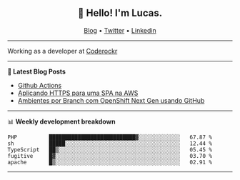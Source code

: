 <h2 align="center">👋 Hello! I'm Lucas.</h2>
<p align="center">
  <a href="https://www.lucassabreu.net.br/">Blog</a> •
  <a href="https://twitter.com/lucassabreu">Twitter</a> •
  <a href="https://www.linkedin.com/in/lucassantosabreu/">Linkedin</a>
</p>

---

Working as a developer at [Coderockr](https://github.com/Coderockr)

---

**📝 Latest Blog Posts**

<!-- BLOG-POST-LIST:START -->
- [Github Actions](https://www.lucassabreu.net.br/post/github-actions/)
- [Aplicando HTTPS para uma SPA na AWS](https://www.lucassabreu.net.br/post/aplicando-https-para-uma-spa-na-aws/)
- [Ambientes por Branch com OpenShift Next Gen usando GitHub](https://www.lucassabreu.net.br/post/ambientes-por-branch-com-openshift-next-gen-usando-github/)
<!-- BLOG-POST-LIST:END -->

---

📊 **Weekly development breakdown**
<!--START_SECTION:waka-->
```text
PHP          ███████████████████████████▓░░░░░░░░░░░░░   67.87 % 
sh           █████░░░░░░░░░░░░░░░░░░░░░░░░░░░░░░░░░░░░   12.44 % 
TypeScript   ██▒░░░░░░░░░░░░░░░░░░░░░░░░░░░░░░░░░░░░░░   05.45 % 
fugitive     █▓░░░░░░░░░░░░░░░░░░░░░░░░░░░░░░░░░░░░░░░   03.70 % 
apache       █▒░░░░░░░░░░░░░░░░░░░░░░░░░░░░░░░░░░░░░░░   02.91 % 
```
<!--END_SECTION:waka-->

---
